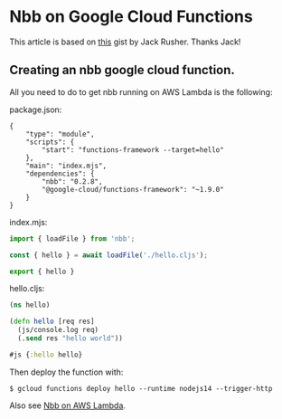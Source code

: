 # Nbb on Google Cloud Functions

This article is based on [this](https://gist.github.com/jackrusher/1cc61e0ca0e929b9ec21bf4407af6d75) gist by Jack Rusher. Thanks Jack!

## Creating an nbb google cloud function.

All you need to do to get nbb running on AWS Lambda is the following:

package.json:
```
{
    "type": "module",
    "scripts": {
        "start": "functions-framework --target=hello"
    },
    "main": "index.mjs",
    "dependencies": {
        "nbb": "0.2.8",
        "@google-cloud/functions-framework": "~1.9.0"
    }
}
```

index.mjs:
``` javascript
import { loadFile } from 'nbb';

const { hello } = await loadFile('./hello.cljs');

export { hello }
```

hello.cljs:
``` clojure
(ns hello)

(defn hello [req res]
  (js/console.log req)
  (.send res "hello world"))

#js {:hello hello}
```

Then deploy the function with:

```
$ gcloud functions deploy hello --runtime nodejs14 --trigger-http
```

Also see [Nbb on AWS Lambda](aws_lambda.md).
